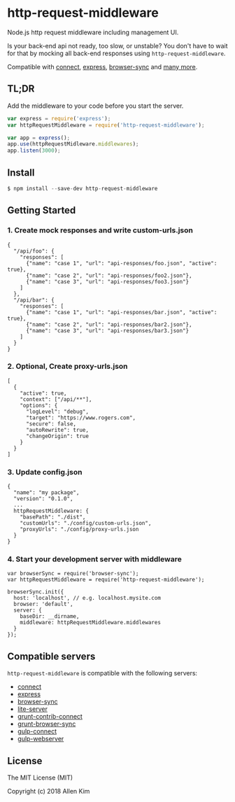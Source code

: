 # http-request-middleware

Node.js http request middleware including management UI.

Is your back-end api not ready, too slow, or unstable? You don't have to wait for that by mocking all back-end responses using `http-request-middleware`.

Compatible with [connect](https://github.com/senchalabs/connect), [express](https://github.com/strongloop/express), [browser-sync](https://github.com/BrowserSync/browser-sync) and [many more](#compatible-servers).

## TL;DR

Add the middleware to your code before you start the server.

```javascript
var express = require('express');
var httpRequestMiddleware = require('http-request-middleware');

var app = express();
app.use(httpRequestMidleware.middlewares);
app.listen(3000);
```

## Install

  ```javascript
  $ npm install --save-dev http-request-middleware
  ```

## Getting Started

  ### 1. Create mock responses and write custom-urls.json
  ```
  {
    "/api/foo": {
      "responses": [ 
        {"name": "case 1", "url": "api-responses/foo.json", "active": true},
        {"name": "case 2", "url": "api-responses/foo2.json"},
        {"name": "case 3", "url": "api-responses/foo3.json"}
      ]
    },
    "/api/bar": {
      "responses": [ 
        {"name": "case 1", "url": "api-responses/bar.json", "active": true},
        {"name": "case 2", "url": "api-responses/bar2.json"},
        {"name": "case 3", "url": "api-responses/bar3.json"}
      ]
    }
  }
  ```

  ### 2. Optional, Create proxy-urls.json 
  ```
  [
    {
      "active": true,
      "context": ["/api/**"],
      "options": {
        "logLevel": "debug",
        "target": "https://www.rogers.com",
        "secure": false,
        "autoRewrite": true,
        "changeOrigin": true
      }
    }
  ] 
  ```

  ### 3. Update config.json
  ```
  {
    "name": "my package",
    "version": "0.1.0",
    ...
    httpRequestMiddleware: {
      "basePath": "./dist",
      "customUrls": "./config/custom-urls.json",
      "proxyUrls": "./config/proxy-urls.json
    }
  }
  ```

  ### 4. Start your development server with middleware
  ```
  var browserSync = require('browser-sync');
  var httpRequestMiddleware = require('http-request-middleware');

  browserSync.init({
    host: 'localhost', // e.g. localhost.mysite.com
    browser: 'default',
    server: {
      baseDir: __dirname,
      middleware: httpRequestMiddleware.middlewares
    }
  });
  ```

## Compatible servers
`http-request-middleware` is compatible with the following servers:

* [connect](https://www.npmjs.com/package/connect)
* [express](https://www.npmjs.com/package/express)
* [browser-sync](https://www.npmjs.com/package/browser-sync)
* [lite-server](https://www.npmjs.com/package/lite-server)
* [grunt-contrib-connect](https://www.npmjs.com/package/grunt-contrib-connect)
* [grunt-browser-sync](https://www.npmjs.com/package/grunt-browser-sync)
* [gulp-connect](https://www.npmjs.com/package/gulp-connect)
* [gulp-webserver](https://www.npmjs.com/package/gulp-webserver)

## License

The MIT License (MIT)

Copyright (c) 2018 Allen Kim
